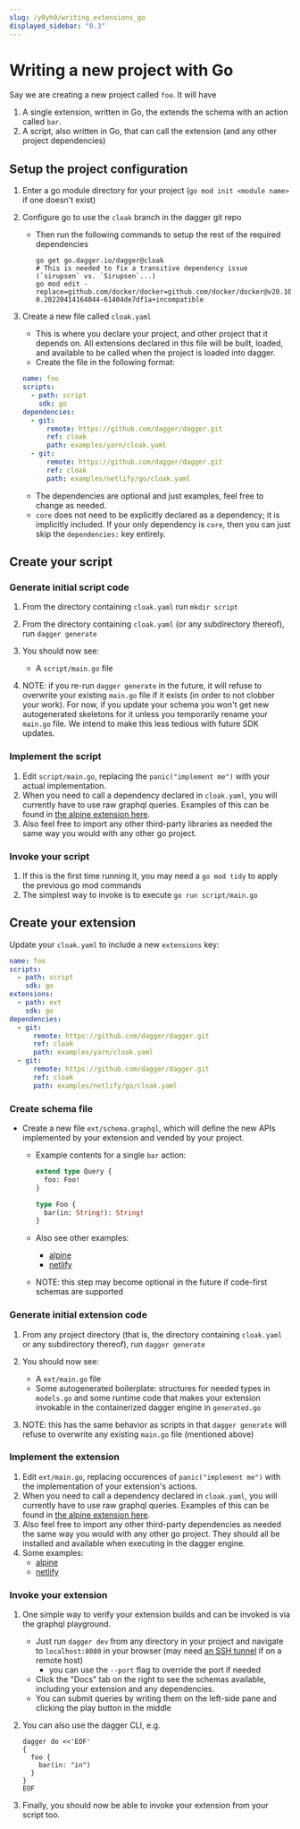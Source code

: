 ```yaml
---
slug: /y0yh0/writing_extensions_go
displayed_sidebar: "0.3"
---
```


# Writing a new project with Go

Say we are creating a new project called `foo`. It will have

1. A single extension, written in Go, the extends the schema with an action called `bar`.
1. A script, also written in Go, that can call the extension (and any other project dependencies)

## Setup the project configuration

1. Enter a go module directory for your project (`go mod init <module name>` if one doesn't exist)
1. Configure go to use the `cloak` branch in the dagger git repo

   - Then run the following commands to setup the rest of the required dependencies

     ```console
     go get go.dagger.io/dagger@cloak
     # This is needed to fix a transitive dependency issue (`sirupsen` vs. `Sirupsen`...)
     go mod edit -replace=github.com/docker/docker=github.com/docker/docker@v20.10.3-0.20220414164044-61404de7df1a+incompatible
     ```

1. Create a new file called `cloak.yaml`

   - This is where you declare your project, and other project that it depends on. All extensions declared in this file will be built, loaded, and available to be called when the project is loaded into dagger.
   - Create the file in the following format:

   ```yaml
   name: foo
   scripts:
     - path: script
       sdk: go
   dependencies:
     - git:
         remote: https://github.com/dagger/dagger.git
         ref: cloak
         path: examples/yarn/cloak.yaml
     - git:
         remote: https://github.com/dagger/dagger.git
         ref: cloak
         path: examples/netlify/go/cloak.yaml
   ```

   - The dependencies are optional and just examples, feel free to change as needed.
   - `core` does not need to be explicitly declared as a dependency; it is implicitly included. If your only dependency is `core`, then you can just skip the `dependencies:` key entirely.

## Create your script

### Generate initial script code

1. From the directory containing `cloak.yaml` run `mkdir script`
1. From the directory containing `cloak.yaml` (or any subdirectory thereof), run `dagger generate`
1. You should now see:

   - A `script/main.go` file

1. NOTE: if you re-run `dagger generate` in the future, it will refuse to overwrite your existing `main.go` file if it exists (in order to not clobber your work). For now, if you update your schema you won't get new autogenerated skeletons for it unless you temporarily rename your `main.go` file. We intend to make this less tedious with future SDK updates.

### Implement the script

1. Edit `script/main.go`, replacing the `panic("implement me")` with your actual implementation.
1. When you need to call a dependency declared in `cloak.yaml`, you will currently have to use raw graphql queries. Examples of this can be found in [the alpine extension here](https://github.com/dagger/dagger/blob/cloak/examples/alpine/main.go).
1. Also feel free to import any other third-party libraries as needed the same way you would with any other go project.

### Invoke your script

1. If this is the first time running it, you may need a `go mod tidy` to apply the previous go mod commands
1. The simplest way to invoke is to execute `go run script/main.go`

## Create your extension

Update your `cloak.yaml` to include a new `extensions` key:

```yaml
name: foo
scripts:
  - path: script
    sdk: go
extensions:
  - path: ext
    sdk: go
dependencies:
  - git:
      remote: https://github.com/dagger/dagger.git
      ref: cloak
      path: examples/yarn/cloak.yaml
  - git:
      remote: https://github.com/dagger/dagger.git
      ref: cloak
      path: examples/netlify/go/cloak.yaml
```

### Create schema file

- Create a new file `ext/schema.graphql`, which will define the new APIs implemented by your extension and vended by your project.

  - Example contents for a single `bar` action:

    ```graphql
    extend type Query {
      foo: Foo!
    }

    type Foo {
      bar(in: String!): String!
    }
    ```

  - Also see other examples:
    - [alpine](https://github.com/dagger/dagger/blob/cloak/examples/alpine/schema.graphql)
    - [netlify](https://github.com/dagger/dagger/blob/cloak/examples/netlify/go/schema.graphql)
  - NOTE: this step may become optional in the future if code-first schemas are supported

### Generate initial extension code

1. From any project directory (that is, the directory containing `cloak.yaml` or any subdirectory thereof), run `dagger generate`

1. You should now see:
   - A `ext/main.go` file
   - Some autogenerated boilerplate: structures for needed types in `models.go` and some runtime code that makes your extension invokable in the containerized dagger engine in `generated.go`
1. NOTE: this has the same behavior as scripts in that `dagger generate` will refuse to overwrite any existing `main.go` file (mentioned above)

### Implement the extension

1. Edit `ext/main.go`, replacing occurences of `panic("implement me")` with the implementation of your extension's actions.
1. When you need to call a dependency declared in `cloak.yaml`, you will currently have to use raw graphql queries. Examples of this can be found in [the alpine extension here](https://github.com/dagger/dagger/blob/cloak/examples/alpine/main.go).
1. Also feel free to import any other third-party dependencies as needed the same way you would with any other go project. They should all be installed and available when executing in the dagger engine.
1. Some examples:
   - [alpine](https://github.com/dagger/dagger/blob/cloak/examples/alpine/main.go)
   - [netlify](https://github.com/dagger/dagger/blob/cloak/examples/netlify/go/main.go)

### Invoke your extension

1. One simple way to verify your extension builds and can be invoked is via the graphql playground.
   - Just run `dagger dev` from any directory in your project and navigate to `localhost:8080` in your browser (may need [an SSH tunnel](https://www.ssh.com/academy/ssh/tunneling-example) if on a remote host)
     - you can use the `--port` flag to override the port if needed
   - Click the "Docs" tab on the right to see the schemas available, including your extension and any dependencies.
   - You can submit queries by writing them on the left-side pane and clicking the play button in the middle
1. You can also use the dagger CLI, e.g.

   ```console
   dagger do <<'EOF'
   {
     foo {
       bar(in: "in")
     }
   }
   EOF
   ```

1. Finally, you should now be able to invoke your extension from your script too.
